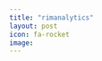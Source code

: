 ```yaml
---
title: "rimanalytics"
layout: post
icon: fa-rocket
image:
---
```

<p style="font-size: 90%; text-align: justify; color:#303030; line-height: 1.4;"> 

</p>